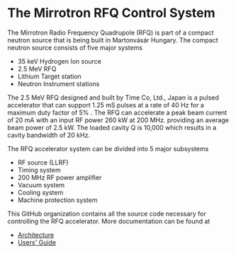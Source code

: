 # The Mirrotron RFQ Control System

The Mirrotron Radio Frequency Quadrupole (RFQ) is part of a compact neutron source that is being built in Martonvásár Hungary. The compact neutron source consists of five major systems
* 35 keV Hydrogen Ion source
* 2.5 MeV RFQ
* Lithium Target station
* Neutron Instrument stations

The 2.5 MeV RFQ designed and built by Time Co, Ltd., Japan is a pulsed accelerator that can support 1.25 mS pulses at a rate of 40 Hz for a maximum duty factor of 5% . The RFQ can accelerate a peak beam current of 20 mA with an input RF power 260 kW at 200 MHz. providing an average beam power of 2.5 kW. The loaded cavity Q is 10,000 which results in a cavity bandwidth of 20 kHz.

The RFQ accelerator system can be divided into 5 major subsystems
* RF source (LLRF)
* Timing system
* 200 MHz RF power amplifier
* Vacuum system
* Cooling system
* Machine protection system

This GitHub organization contains all the source code necessary for controlling the RFQ accelerator. More documentation can be found at
* [Architecture](https://bl-mirrotron.github.io/)  
* [Users' Guide](https://bl-mirrotron.github.io/mirrotron-user-guide/)
